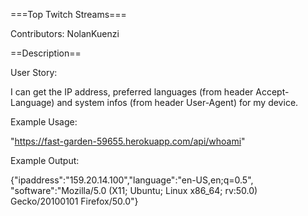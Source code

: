 ===Top Twitch Streams===

Contributors: NolanKuenzi

==Description==

User Story:

I can get the IP address, preferred languages (from header Accept-Language)
and system infos (from header User-Agent) for my device.

Example Usage:

"https://fast-garden-59655.herokuapp.com/api/whoami"

Example Output:

{"ipaddress":"159.20.14.100","language":"en-US,en;q=0.5",
"software":"Mozilla/5.0 (X11; Ubuntu; Linux x86_64; rv:50.0) Gecko/20100101 Firefox/50.0"}